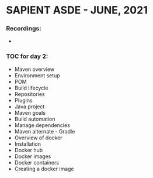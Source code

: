 # SAPIENT ASDE - JUNE, 2021

### Recordings:

-   []('https://zoom.us/rec/share/qWzcUF6tFNAcm97LWjgfBCT1Lead3fLc0j-oeDaU3Zmowp1Ck0WtdJdfuW2Cpz9h.a_-0CuWgr63ipT6b')

### TOC for day 2:

-   Maven overview
-   Environment setup
-   POM
-   Build lifecycle
-   Repositories
-   Plugins
-   Java project
-   Maven goals
-   Build automation
-   Manage dependencies
-   Maven alternate - Gradle
-   Overview of docker
-   Installation
-   Docker hub
-   Docker images
-   Docker containers
-   Creating a docker image
